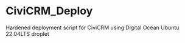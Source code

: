 # CiviCRM_Deploy
Hardened deployment script for CiviCRM using Digital Ocean Ubuntu 22.04LTS droplet
